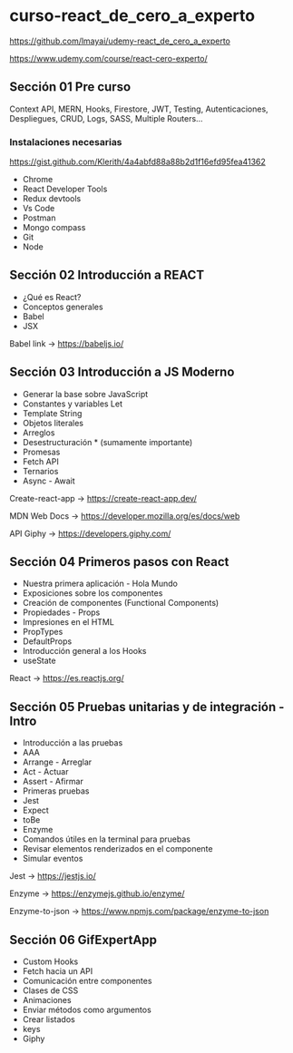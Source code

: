 # curso-react_de_cero_a_experto

https://github.com/lmayai/udemy-react_de_cero_a_experto

https://www.udemy.com/course/react-cero-experto/

## Sección 01 Pre curso

Context API, MERN, Hooks, Firestore, JWT, Testing, Autenticaciones, Despliegues, CRUD, Logs, SASS, Multiple Routers...

### Instalaciones necesarias
https://gist.github.com/Klerith/4a4abfd88a88b2d1f16efd95fea41362
- Chrome
- React Developer Tools
- Redux devtools
- Vs Code
- Postman
- Mongo compass
- Git
- Node

## Sección 02 Introducción a REACT
- ¿Qué es React?
- Conceptos generales
- Babel
- JSX

Babel link -> https://babeljs.io/

## Sección 03 Introducción a JS Moderno
- Generar la base sobre JavaScript
- Constantes y variables Let
- Template String
- Objetos literales
- Arreglos
- Desestructuración * (sumamente importante)
- Promesas
- Fetch API
- Ternarios
- Async - Await

Create-react-app -> https://create-react-app.dev/

MDN Web Docs -> https://developer.mozilla.org/es/docs/web

API Giphy -> https://developers.giphy.com/

## Sección 04 Primeros pasos con React
- Nuestra primera aplicación - Hola Mundo
- Exposiciones sobre los componentes
- Creación de componentes (Functional Components)
- Propiedades - Props
- Impresiones en el HTML
- PropTypes
- DefaultProps
- Introducción general a los Hooks
- useState

React -> https://es.reactjs.org/

## Sección 05 Pruebas unitarias y de integración - Intro
- Introducción a las pruebas
- AAA
- Arrange - Arreglar
- Act - Actuar
- Assert - Afirmar
- Primeras pruebas
- Jest
- Expect
- toBe
- Enzyme
- Comandos útiles en la terminal para pruebas
- Revisar elementos renderizados en el componente
- Simular eventos

Jest -> https://jestjs.io/

Enzyme -> https://enzymejs.github.io/enzyme/

Enzyme-to-json -> https://www.npmjs.com/package/enzyme-to-json

## Sección 06 GifExpertApp
- Custom Hooks
- Fetch hacia un API
- Comunicación entre componentes
- Clases de CSS
- Animaciones
- Enviar métodos como argumentos
- Crear listados
- keys
- Giphy


